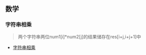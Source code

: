 ## 数学 ##
### 字符串相乘 ###
> 两个字符串两位num1[i]*num2[j]的结果储存在res[i+j,i+j+1]中
- [字符串相乘](../src/math/MultiplyStrings.java)